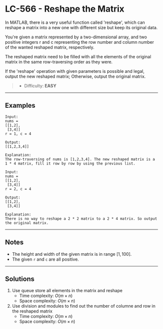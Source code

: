 # LC-566 - Reshape the Matrix

In MATLAB, there is a very useful function called 'reshape', which can reshape a matrix into a new one with different size but keep its original data.

You're given a matrix represented by a two-dimensional array, and two positive integers r and c representing the row number and column number of the wanted reshaped matrix, respectively.

The reshaped matrix need to be filled with all the elements of the original matrix in the same row-traversing order as they were.

If the 'reshape' operation with given parameters is possible and legal, output the new reshaped matrix; Otherwise, output the original matrix.

> * Difficulty: **EASY**

---
## Examples

```
Input: 
nums = 
[[1,2],
 [3,4]]
r = 1, c = 4

Output: 
[[1,2,3,4]]

Explanation:
The row-traversing of nums is [1,2,3,4]. The new reshaped matrix is a 1 * 4 matrix, fill it row by row by using the previous list.
```

```
Input: 
nums = 
[[1,2],
 [3,4]]
r = 2, c = 4

Output: 
[[1,2],
 [3,4]]

Explanation:
There is no way to reshape a 2 * 2 matrix to a 2 * 4 matrix. So output the original matrix.
```

---
## Notes

* The height and width of the given matrix is in range $[1, 100]$.
* The given `r` and `c` are all positive.

---
## Solutions

1. Use queue store all elements in the matrix and reshape
    * Time complexity: $O(m \times n)$
    * Space complexity: $O(m \times n)$
2. Use division and modules to find out the number of columne and row in the reshaped matrix
    * Time complexity: $O(m \times n)$
    * Space complexity: $O(m \times n)$
